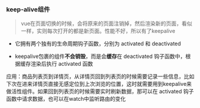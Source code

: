 ### keep-alive组件

> vue在页面切换的时候，会将原来的页面注销掉，然后渲染新的页面，看似一样，实则每次打开的都是新页面。性能不好，所以有了keepalive

* 它拥有两个独有的生命周期钩子函数，分别为 activated 和 deactivated

* keepalive包裹的组件**不会销毁**，而是会**缓存**在 deactivated 钩子函数中，根据缓存渲染后执行 activated 函数

应用：商品列表页到详情页，从详情页回到列表页的时候需要记录一些信息，比如下次在进来详情页直接无感定位到上次浏览的位置，这时就需要用到keepalive来做活性组件。如果回到列表页的时候需要实时刷新数据，那可以在 activated 钩子函数中请求数据，也可以在watch中监听路由的变化

